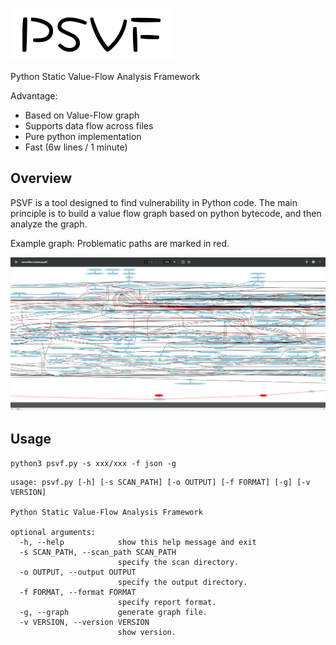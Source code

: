 ![psvf.png](doc/psvf.png) 

Python Static Value-Flow Analysis Framework

Advantage:
- Based on Value-Flow graph
- Supports data flow across files
- Pure python implementation
- Fast (6w lines / 1 minute)

## Overview

PSVF is a tool designed to find vulnerability in Python code. The main principle is to build a value flow graph based on python bytecode, and then analyze the graph.

Example graph: Problematic paths are marked in red.

![img.png](doc/example_graph.png)

## Usage

`python3 psvf.py -s xxx/xxx -f json -g`

```buildoutcfg
usage: psvf.py [-h] [-s SCAN_PATH] [-o OUTPUT] [-f FORMAT] [-g] [-v VERSION]

Python Static Value-Flow Analysis Framework

optional arguments:
  -h, --help            show this help message and exit
  -s SCAN_PATH, --scan_path SCAN_PATH
                        specify the scan directory.
  -o OUTPUT, --output OUTPUT
                        specify the output directory.
  -f FORMAT, --format FORMAT
                        specify report format.
  -g, --graph           generate graph file.
  -v VERSION, --version VERSION
                        show version.

```
